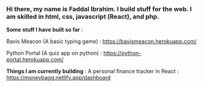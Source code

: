 ### Hi there, my name is Faddal Ibrahim. I build stuff for the web. I am skilled in html, css, javascript (React), and php.
<!--
**faddalibrahim/faddalibrahim** is a ✨ _special_ ✨ repository because its `README.md` (this file) appears on your GitHub profile.

Here are some ideas to get you started:

- 🔭 I’m currently working on ...
- 🌱 I’m currently learning ...
- 👯 I’m looking to collaborate on ...
- 🤔 I’m looking for help with ...
- 💬 Ask me about ...
- 📫 How to reach me: ...
- 😄 Pronouns: ...
- ⚡ Fun fact: ...

**Faddal Ibrahim**
---
I build resilient UIs and robust systems for the web and mobile

I write technical articles on [dev](dev.to/faddalibrahim"dev.to/faddalibrahim")

I share my experiences and self-help tips on [my blog](blog.faddalibrahim.com"blog.faddalibrahim.com")
-->

**Some stuff I have built so far** :


Bavis Meacon (A basic typing game) : https://bavismeacon.herokuapp.com/

Python Portal (A quiz app on python) : https://python-portal.herokuapp.com/

**Things I am currently building** :
A personal finance tracker in React : https://moneybagg.netlify.app/dashboard
